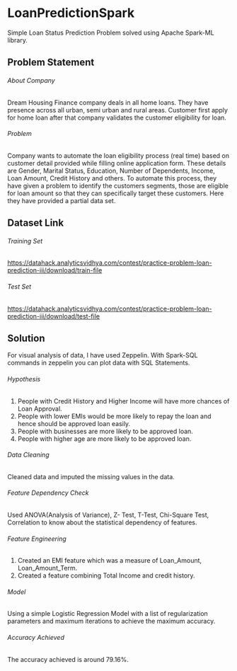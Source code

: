 # LoanPredictionSpark
Simple Loan Status Prediction Problem solved using Apache Spark-ML library.

## Problem Statement
###### About Company
Dream Housing Finance company deals in all home loans. They have presence across all urban, semi urban and rural areas. Customer first apply for home loan after that company validates the customer eligibility for loan.

###### Problem
Company wants to automate the loan eligibility process (real time) based on customer detail provided while filling online application form. These details are Gender, Marital Status, Education, Number of Dependents, Income, Loan Amount, Credit History and others. To automate this process, they have given a problem to identify the customers segments, those are eligible for loan amount so that they can specifically target these customers. Here they have provided a partial data set.


## Dataset Link

###### Training Set
https://datahack.analyticsvidhya.com/contest/practice-problem-loan-prediction-iii/download/train-file

###### Test Set
https://datahack.analyticsvidhya.com/contest/practice-problem-loan-prediction-iii/download/test-file

## Solution
For visual analysis of data, I have used Zeppelin. With Spark-SQL commands in zeppelin you can plot data with SQL Statements.

###### Hypothesis
1. People with Credit History and Higher Income will have more chances of Loan Approval.
2. People with lower EMIs would be more likely to repay the loan and hence should be approved loan easily. 
3. People with businesses are more likely to be approved loan. 
4. People with higher age are more likely to be approved loan. 

###### Data Cleaning
Cleaned data and imputed the missing values in the data. 

###### Feature Dependency Check 
Used ANOVA(Analysis of Variance), Z- Test, T-Test, Chi-Square Test, Correlation to know about the statistical dependency of features.

###### Feature Engineering
1. Created an EMI feature which was a measure of Loan_Amount, Loan_Amount_Term. 
2. Created a feature combining Total Income and credit history. 

###### Model 
Using a simple Logistic Regression Model with a list of regularization parameters and maximum iterations to achieve the maximum accuracy. 

###### Accuracy Achieved 
The accuracy achieved is around 79.16%.
